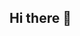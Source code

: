 ## Hi there 👋

<!--

- 🔭 I’m currently working on React, PostgreSQL, 
- 🌱 I’m currently learning React, Next.js, Redux, PostgreSQL, Node.js & More 
- 👯 I’m looking to collaborate on React projects and More
- 🤔 I’m looking for help with React project, 
- 💬 Ask me about React, Javascript, database(DBR)
- 📫 How to reach me:
 - 📩 Email: jordytsimba11@gmail.com  
 - 💼 LinkedIn: www.linkedin.com/in/jordy-tsimba-MetaCodeur
- 😄 Pronouns:He/Him
- ⚡ Fun fact: I can turn coffee into code ☕💻 & I love open-source contributions!
-->
